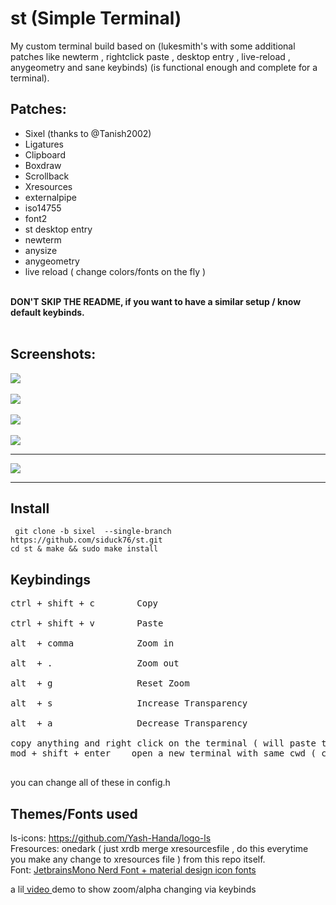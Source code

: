 # st (Simple Terminal)
My custom terminal build based on (lukesmith's with some additional patches like newterm , rightclick paste , desktop entry , live-reload , anygeometry and sane keybinds) (is functional enough and complete for a terminal).

## Patches: 
- Sixel (thanks to @Tanish2002)
- Ligatures
- Clipboard
- Boxdraw
- Scrollback
- Xresources
- externalpipe
- iso14755
- font2
- st desktop entry 
- newterm 
- anysize
- anygeometry 
- live reload ( change colors/fonts on the fly )
<br>
<b>DON'T SKIP THE README, if you want to have a similar setup / know default keybinds.<br><br></b>



## Screenshots: 
<img src="https://raw.githubusercontent.com/siduck76/personal-backup/master/delete_this/bruh.png">  <br><br>
<img src="https://raw.githubusercontent.com/siduck76/personal-backup/master/delete_this/ithree0-36-43.png"> <br><br>
<img src="https://raw.githubusercontent.com/siduck76/personal-backup/master/delete_this/two7-00.png"> <br><br>
<img src="https://raw.githubusercontent.com/siduck76/personal-backup/master/delete_this/u.png"> <br><hr>
<img src="https://raw.githubusercontent.com/siduck76/personal-backup/master/delete_this/sixel.png"> <br><hr>

## Install <br> 
` git clone -b sixel  --single-branch  https://github.com/siduck76/st.git` <br>
`cd st & make && sudo make install `<br>

## Keybindings<br> 
<pre>
ctrl + shift + c        Copy  <br>
ctrl + shift + v        Paste <br>
alt  + comma            Zoom in <br>
alt  + .                Zoom out <br>
alt  + g                Reset Zoom<br>
alt  + s                Increase Transparency<br>
alt  + a                Decrease Transparency <br>
copy anything and right click on the terminal ( will paste the copied thing ) 
mod + shift + enter    open a new terminal with same cwd ( current working directory )

</pre>
you can change all of these in config.h
<br> 

## Themes/Fonts used
ls-icons: https://github.com/Yash-Handa/logo-ls <br>
Fresources: onedark ( just xrdb merge xresourcesfile , do this everytime you make any change to xresources file ) from this repo itself.<br>
Font: <a href="https://github.com/siduck76/matfonts">  JetbrainsMono Nerd Font + material design icon fonts </a> 


a lil<a href="https://share.vidyard.com/watch/sdFeoxaRr124U893WVEcxN?"> video  </a>demo to show zoom/alpha changing via keybinds

